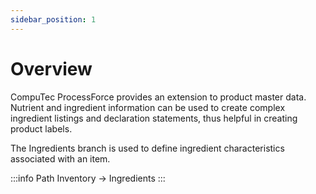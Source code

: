 ```yaml
---
sidebar_position: 1
---
```


# Overview

CompuTec ProcessForce provides an extension to product master data. Nutrient and ingredient information can be used to create complex ingredient listings and declaration statements, thus helpful in creating product labels.

The Ingredients branch is used to define ingredient characteristics associated with an item.

:::info Path
    Inventory → Ingredients
:::
